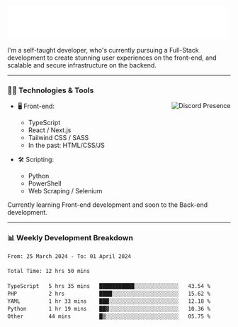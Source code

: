 <img src="assets/wave.svg" alt=":wave:" />

I'm a self-taught developer, who's currently pursuing a Full-Stack development to create stunning user experiences on the front-end, and scalable and secure infrastructure on the backend.

---

### 🧑‍💻 Technologies & Tools

<a href="https://discord.com/users/414304208649453568" target="_blank" rel="nofollow">
   <img src="https://lanyard-profile-readme.vercel.app/api/414304208649453568?idleMessage=Probably%20doing%20something%20else..." alt="Discord Presence" align="right">
</a>

- 🖥️ Front-end:

  - TypeScript
  - React / Next.js
  - Tailwind CSS / SASS
  - In the past: HTML/CSS/JS

- 🛠 Scripting:

  - Python
  - PowerShell
  - Web Scraping / Selenium

Currently learning Front-end development and soon to the Back-end development.

---

### 📊 Weekly Development Breakdown

<!-- ![ccrsxx's GitHub Stats](https://github-readme-stats.vercel.app/api?username=ccrsxx&count_private=true&theme=tokyonight) -->
<!-- ![ccrsxx's Top Langs](https://github-readme-stats.vercel.app/api/top-langs/?username=ccrsxx&hide=lua,java,html&theme=tokyonight) -->

<!--START_SECTION:waka-->

```txt
From: 25 March 2024 - To: 01 April 2024

Total Time: 12 hrs 50 mins

TypeScript   5 hrs 35 mins   ███████████░░░░░░░░░░░░░░   43.54 %
PHP          2 hrs           ████░░░░░░░░░░░░░░░░░░░░░   15.62 %
YAML         1 hr 33 mins    ███░░░░░░░░░░░░░░░░░░░░░░   12.18 %
Python       1 hr 19 mins    ██▓░░░░░░░░░░░░░░░░░░░░░░   10.36 %
Other        44 mins         █▒░░░░░░░░░░░░░░░░░░░░░░░   05.75 %
```

<!--END_SECTION:waka-->
